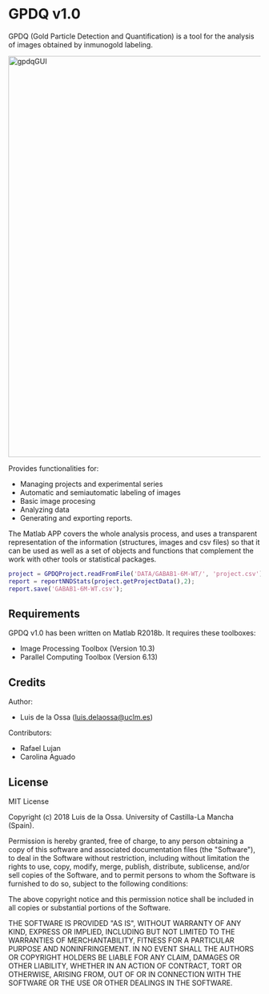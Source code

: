 # GPDQ v1.0

GPDQ  (Gold Particle Detection and Quantification) is a tool for the analysis of images obtained by inmunogold labeling. 

<img src="https://github.com/ldelaossa/GPDQ/blob/master/docs/images/gpdgGUI.png" alt="gpdqGUI" ALIGN=”center” width="800"/>


Provides functionalities for:

* Managing projects and experimental series
* Automatic and semiautomatic labeling of images
* Basic image procesing
* Analyzing data
* Generating and exporting reports.

The Matlab  APP covers the whole analysis process, and uses a transparent representation of the information (structures, images and csv files) so that it can be used as well as a set of objects and functions that complement the work with other tools or statistical packages. 

``` matlab
project = GPDQProject.readFromFile('DATA/GABAB1-6M-WT/', 'project.csv');
report = reportNNDStats(project.getProjectData(),2);
report.save('GABAB1-6M-WT.csv');
```
## Requirements

GPDQ v1.0 has been written on Matlab R2018b. It requires these toolboxes:

* Image Processing Toolbox    (Version 10.3)
* Parallel Computing Toolbox   (Version 6.13)

## Credits

Author:
 * Luis de la Ossa (luis.delaossa@uclm.es)

Contributors: 
 * Rafael Lujan
 * Carolina Aguado

## License

MIT License

Copyright (c) 2018 Luis de la Ossa. University of Castilla-La Mancha (Spain).

Permission is hereby granted, free of charge, to any person obtaining a copy
of this software and associated documentation files (the "Software"), to deal
in the Software without restriction, including without limitation the rights
to use, copy, modify, merge, publish, distribute, sublicense, and/or sell
copies of the Software, and to permit persons to whom the Software is
furnished to do so, subject to the following conditions:

The above copyright notice and this permission notice shall be included in all
copies or substantial portions of the Software.

THE SOFTWARE IS PROVIDED "AS IS", WITHOUT WARRANTY OF ANY KIND, EXPRESS OR
IMPLIED, INCLUDING BUT NOT LIMITED TO THE WARRANTIES OF MERCHANTABILITY,
FITNESS FOR A PARTICULAR PURPOSE AND NONINFRINGEMENT. IN NO EVENT SHALL THE
AUTHORS OR COPYRIGHT HOLDERS BE LIABLE FOR ANY CLAIM, DAMAGES OR OTHER
LIABILITY, WHETHER IN AN ACTION OF CONTRACT, TORT OR OTHERWISE, ARISING FROM,
OUT OF OR IN CONNECTION WITH THE SOFTWARE OR THE USE OR OTHER DEALINGS IN THE
SOFTWARE.
